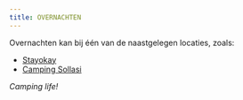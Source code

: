 ```yaml
---
title: OVERNACHTEN
---
```

Overnachten kan bij één van de naastgelegen locaties, zoals:

* [Stayokay](https://www.stayokay.com/en/hostel/noordwijk?utm_medium=google&utm_source=paid_search&utm_campaign=branded_en&gclid=Cj0KCQjwm6KUBhC3ARIsACIwxBi5ZEV3QgVKw1UGK0BiastZaVtvMKWfOUe_NeTwz4hc7ZyjXhIRWm4aAkgAEALw_wcB)
* [Camping Sollasi](https://www.sollasi.nl/camping-sollasi/)

*Camping life!*